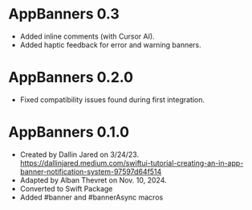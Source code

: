 # AppBanners 0.3

- Added inline comments (with Cursor AI).
- Added haptic feedback for error and warning banners.

# AppBanners 0.2.0

- Fixed compatibility issues found during first integration.

# AppBanners 0.1.0

- Created by Dallin Jared on 3/24/23.
    https://dallinjared.medium.com/swiftui-tutorial-creating-an-in-app-banner-notification-system-97597d64f514
- Adapted by Alban Thevret on Nov. 10, 2024.
- Converted to Swift Package
- Added #banner and #bannerAsync macros
